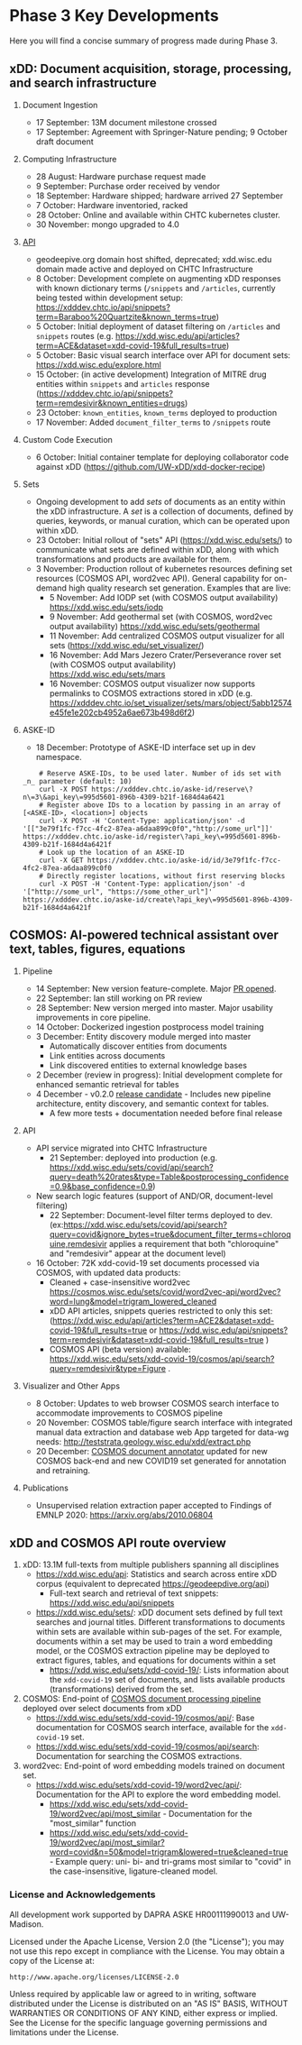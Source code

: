 # Phase 3 Key Developments
Here you will find a concise summary of progress made during Phase 3.

## xDD: Document acquisition, storage, processing, and search infrastructure
1. Document Ingestion
    - 17 September: 13M document milestone crossed
    - 17 September: Agreement with Springer-Nature pending; 9 October draft document

2. Computing Infrastructure
    - 28 August: Hardware purchase request made
    - 9 September: Purchase order received by vendor
    - 18 September: Hardware shipped; hardware arrived 27 September
    - 7 October: Hardware inventoried, racked
    - 28 October: Online and available within CHTC kubernetes cluster.
    - 30 November: mongo upgraded to 4.0

3. [API](https://xdd.wisc.edu/api)
    - geodeepive.org domain host shifted, deprecated; xdd.wisc.edu domain made active and deployed on CHTC Infrastructure
    - 8 October: Development complete on augmenting xDD responses with known dictionary terms (`/snippets` and `/articles`, currently being tested within development setup: https://xdddev.chtc.io/api/snippets?term=Baraboo%20Quartzite&known_terms=true)
    - 5 October: Initial deployment of dataset filtering on `/articles` and `snippets` routes (e.g. https://xdd.wisc.edu/api/articles?term=ACE&dataset=xdd-covid-19&full_results=true)
    - 5 October: Basic visual search interface over API for document sets: https://xdd.wisc.edu/explore.html
    - 15 October: (in active development) Integration of MITRE drug entities within `snippets` and `articles` response (https://xdddev.chtc.io/api/snippets?term=remdesivir&known_entities=drugs)
    - 23 October: `known_entities`, `known_terms` deployed to production
    - 17 November: Added `document_filter_terms` to `/snippets` route
 
4. Custom Code Execution
    - 6 October: Initial container template for deploying collaborator code against xDD (https://github.com/UW-xDD/xdd-docker-recipe)
    
5. Sets
    - Ongoing development to add _sets_ of documents as an entity within the xDD infrastructure. A _set_ is a collection of documents, defined by queries, keywords, or manual curation, which can be operated upon within xDD.
    - 23 October: Initial rollout of "sets" API (https://xdd.wisc.edu/sets/) to communicate what sets are defined within xDD, along with which transformations and products are available for them.
    - 3 November: Production rollout of kubernetes resources defining set resources (COSMOS API, word2vec API). General capability for on-demand high quality research set generation. Examples that are live:
        - 5 November: Add IODP set (with COSMOS output availability) https://xdd.wisc.edu/sets/iodp
        - 9 November: Add geothermal set (with COSMOS, word2vec output availability) https://xdd.wisc.edu/sets/geothermal
        - 11 November: Add centralized COSMOS output visualizer for all sets (https://xdd.wisc.edu/set_visualizer/)
        - 16 November: Add Mars Jezero Crater/Perseverance rover set (with COSMOS output availability) https://xdd.wisc.edu/sets/mars
        - 16 November: COSMOS output visualizer now supports permalinks to COSMOS extractions stored in xDD (e.g. https://xdddev.chtc.io/set_visualizer/sets/mars/object/5abb12574e45fe1e202cb4952a6ae673b498d6f2)
    
6. ASKE-ID
    - 18 December: Prototype of ASKE-ID interface set up in dev namespace.
    ```
        # Reserve ASKE-IDs, to be used later. Number of ids set with _n_ parameter (default: 10)
        curl -X POST https://xdddev.chtc.io/aske-id/reserve\?n\=3\&api_key\=995d5601-896b-4309-b21f-1684d4a6421
        # Register above IDs to a location by passing in an array of [<ASKE-ID>, <location>] objects
        curl -X POST -H 'Content-Type: application/json' -d '[["3e79f1fc-f7cc-4fc2-87ea-a6daa899c0f0","http://some_url"]]' https://xdddev.chtc.io/aske-id/register\?api_key\=995d5601-896b-4309-b21f-1684d4a6421f
        # Look up the location of an ASKE-ID
        curl -X GET https://xdddev.chtc.io/aske-id/id/3e79f1fc-f7cc-4fc2-87ea-a6daa899c0f0
        # Directly register locations, without first reserving blocks
        curl -X POST -H 'Content-Type: application/json' -d '["http://some_url", "https://some_other_url"]' https://xdddev.chtc.io/aske-id/create\?api_key\=995d5601-896b-4309-b21f-1684d4a6421f
    ```

## COSMOS: AI-powered technical assistant over text, tables, figures, equations
1. Pipeline
    - 14 September: New version feature-complete. Major [PR opened](https://github.com/UW-COSMOS/Cosmos/pull/122).
    - 22 September: Ian still working on PR review
    - 28 September: New version merged into master. Major usability improvements in core pipeline.
    - 14 October: Dockerized ingestion postprocess model training
    - 3 December: Entity discovery module merged into master
        - Automatically discover entities from documents
        - Link entities across documents
        - Link discovered entities to external knowledge bases
    - 2 December (review in progress): Initial development complete for enhanced semantic retrieval for tables 
    - 4 December - v0.2.0 [release candidate](https://github.com/UW-COSMOS/Cosmos) - Includes new pipeline architecture, entity discovery, and semantic context for tables.
      - A few more tests + documentation needed before final release

2. API
    - API service migrated into CHTC Infrastructure
      - 21 September: deployed into production (e.g. https://xdd.wisc.edu/sets/covid/api/search?query=death%20rates&type=Table&postprocessing_confidence=0.9&base_confidence=0.9)
    - New search logic features (support of AND/OR, document-level filtering)
      - 22 September: Document-level filter terms deployed to dev. (ex:https://xdd.wisc.edu/sets/covid/api/search?query=covid&ignore_bytes=true&document_filter_terms=chloroquine,remdesivir applies a requirement that both "chloroquine" and "remdesivir" appear at the document level)
    - 16 October: 72K xdd-covid-19 set documents processed via COSMOS, with updated data products:
        - Cleaned + case-insensitive word2vec https://cosmos.wisc.edu/sets/covid/word2vec-api/word2vec?word=lung&model=trigram_lowered_cleaned
        - xDD API articles, snippets queries restricted to only this set: (https://xdd.wisc.edu/api/articles?term=ACE2&dataset=xdd-covid-19&full_results=true or https://xdd.wisc.edu/api/snippets?term=remdesivir&dataset=xdd-covid-19&full_results=true )
        - COSMOS API (beta version) available: https://xdd.wisc.edu/sets/xdd-covid-19/cosmos/api/search?query=remdesivir&type=Figure .

3. Visualizer and Other Apps
    - 8 October: Updates to web browser COSMOS search interface to accommodate improvements to COSMOS pipeline
    - 20 November: COSMOS table/figure search interface with integrated manual data extraction and database web App targeted for data-wg needs: http://teststrata.geology.wisc.edu/xdd/extract.php
    - 20 December: [COSMOS document annotator](https://github.com/UW-COSMOS/cosmos-visualizer) updated for new COSMOS back-end and new COVID19 set generated for annotation and retraining.

4. Publications
    - Unsupervised relation extraction paper accepted to Findings of EMNLP 2020: https://arxiv.org/abs/2010.06804

## xDD and COSMOS API route overview
1. xDD: 13.1M full-texts from multiple publishers spanning all disciplines
    - https://xdd.wisc.edu/api: Statistics and search across entire xDD corpus (equivalent to deprecated https://geodeepdive.org/api)
        - Full-text search and retrieval of text snippets: https://xdd.wisc.edu/api/snippets
    - https://xdd.wisc.edu/sets/: xDD document sets defined by full text searches and journal titles. Different transformations to documents within sets are available within sub-pages of the set. For example, documents within a set may be used to train a word embedding model, or the COSMOS extraction pipeline may be deployed to extract figures, tables, and equations for documents within a set
        - https://xdd.wisc.edu/sets/xdd-covid-19/: Lists information about the `xdd-covid-19` set of documents, and lists available products (transformations) derived from the set.
2. COSMOS: End-point of [COSMOS document processing pipeline](https://github.com/UW-COSMOS/Cosmos) deployed over select documents from xDD
    - https://xdd.wisc.edu/sets/xdd-covid-19/cosmos/api/: Base documentation for COSMOS search interface, available for the `xdd-covid-19` set.
    - https://xdd.wisc.edu/sets/xdd-covid-19/cosmos/api/search: Documentation for searching the COSMOS extractions.
3. word2vec: End-point of word embedding models trained on document set. 
    - https://xdd.wisc.edu/sets/xdd-covid-19/word2vec/api/: Documentation for the API to explore the word embedding model.
        - https://xdd.wisc.edu/sets/xdd-covid-19/word2vec/api/most_similar - Documentation for the "most_similar" function
        - https://xdd.wisc.edu/sets/xdd-covid-19/word2vec/api/most_similar?word=covid&n=50&model=trigram&lowered=true&cleaned=true - Example query: uni- bi- and tri-grams most similar to "covid" in the case-insensitive, ligature-cleaned model.

### License and Acknowledgements
All development work supported by DAPRA ASKE HR00111990013 and UW-Madison.

Licensed under the Apache License, Version 2.0 (the "License");
you may not use this repo except in compliance with the License.
You may obtain a copy of the License at:

    http://www.apache.org/licenses/LICENSE-2.0

Unless required by applicable law or agreed to in writing, software
distributed under the License is distributed on an "AS IS" BASIS,
WITHOUT WARRANTIES OR CONDITIONS OF ANY KIND, either express or implied.
See the License for the specific language governing permissions and
limitations under the License.

